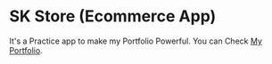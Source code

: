 # SK Store (Ecommerce App)

It's a Practice app to make my Portfolio Powerful. You can Check [My Portfolio](https://sk-portfolio.surge.sh/).
